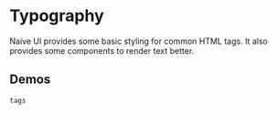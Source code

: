 # Typography

Naive UI provides some basic styling for common HTML tags. It also provides some components to render text better.

## Demos
```demo
tags
```